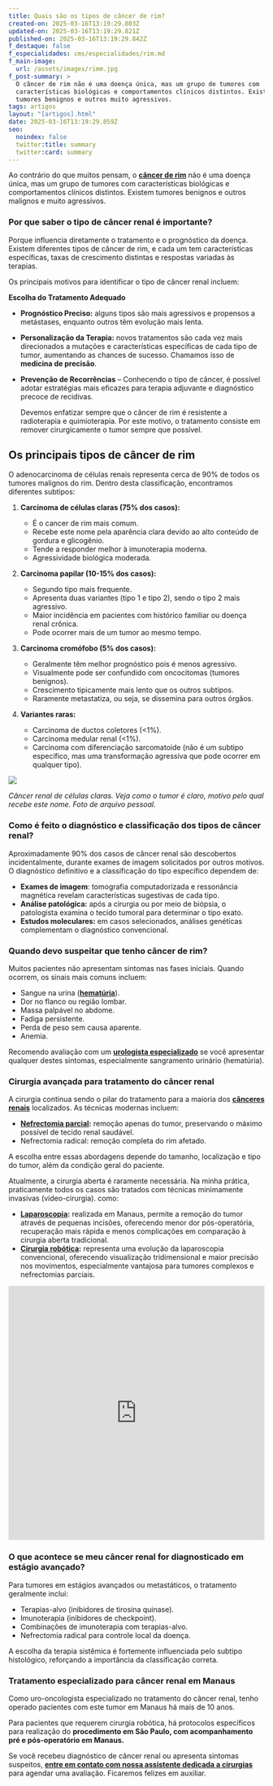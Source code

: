 ```yaml
---
title: Quais são os tipos de câncer de rim?
created-on: 2025-03-16T13:19:29.803Z
updated-on: 2025-03-16T13:19:29.821Z
published-on: 2025-03-16T13:19:29.842Z
f_destaque: false
f_especialidades: cms/especialidades/rim.md
f_main-image:
  url: /assets/images/rimm.jpg
f_post-summary: >
  O câncer de rim não é uma doença única, mas um grupo de tumores com
  características biológicas e comportamentos clínicos distintos. Existem
  tumores benignos e outros muito agressivos.
tags: artigos
layout: "[artigos].html"
date: 2025-03-16T13:19:29.859Z
seo:
  noindex: false
  twitter:title: summary
  twitter:card: summary
---
```

Ao contrário do que muitos pensam, o **[câncer de rim](https://uroconsult.com.br/artigos/c%C3%A2ncer-de-rim-no-amazonas-qual-a-preval%C3%AAncia-na-regi%C3%A3o/)** não é uma doença única, mas um grupo de tumores com características biológicas e comportamentos clínicos distintos. Existem tumores benignos e outros malignos e muito agressivos.

### Por que saber o tipo de câncer renal é importante?

Porque influencia diretamente o tratamento e o prognóstico da doença. Existem diferentes tipos de câncer de rim, e cada um tem características específicas, taxas de crescimento distintas e respostas variadas às terapias.

Os principais motivos para identificar o tipo de câncer renal incluem:

**Escolha do Tratamento Adequado** 

* **Prognóstico Preciso:** alguns tipos são mais agressivos e propensos a metástases, enquanto outros têm evolução mais lenta.
* **Personalização da Terapia:** novos tratamentos são cada vez mais direcionados a mutações e características específicas de cada tipo de tumor, aumentando as chances de sucesso. Chamamos isso de **medicina de precisão**.
* **Prevenção de Recorrências** – Conhecendo o tipo de câncer, é possível adotar estratégias mais eficazes para terapia adjuvante e diagnóstico precoce de recidivas.

  Devemos enfatizar sempre que o câncer de rim é resistente a radioterapia e quimioterapia. Por este motivo, o tratamento consiste em remover cirurgicamente o tumor sempre que possível.

## Os principais tipos de câncer de rim

O adenocarcinoma de células renais representa cerca de 90% de todos os tumores malignos do rim. Dentro desta classificação, encontramos diferentes subtipos:

1. **Carcinoma de células claras (75% dos casos):**

   * É o cancer de rim mais comum.
   * Recebe este nome pela aparência clara devido ao alto conteúdo de gordura e glicogênio.
   * Tende a responder melhor à imunoterapia moderna.
   * Agressividade biológica moderada.
2. **Carcinoma papilar (10-15% dos casos):**

   * Segundo tipo mais frequente.
   * Apresenta duas variantes (tipo 1 e tipo 2), sendo o tipo 2 mais agressivo.
   * Maior incidência em pacientes com histórico familiar ou doença renal crônica.
   * Pode ocorrer mais de um tumor ao mesmo tempo.
3. **Carcinoma cromófobo (5% dos casos):**

   * Geralmente têm melhor prognóstico pois é menos agressivo.
   * Visualmente pode ser confundido com oncocitomas (tumores benignos).
   * Crescimento tipicamente mais lento que os outros subtipos.
   * Raramente metastatiza, ou seja, se dissemina para outros órgãos.
4. **Variantes raras:**

   * Carcinoma de ductos coletores (<1%).
   * Carcinoma medular renal (<1%).
   * Carcinoma com diferenciação sarcomatoide (não é um subtipo específico, mas uma transformação agressiva que pode ocorrer em qualquer tipo).

![](/assets/images/screenshot-2025-03-16-at-11.40.48.png)

*Câncer renal de células claras. Veja como o tumor é claro, motivo pelo qual recebe este nome. Foto de arquivo pessoal.*

### Como é feito o diagnóstico e classificação dos tipos de câncer renal?

Aproximadamente 90% dos casos de câncer renal são descobertos incidentalmente, durante exames de imagem solicitados por outros motivos. O diagnóstico definitivo e a classificação do tipo específico dependem de:

* **Exames de imagem**: tomografia computadorizada e ressonância magnética revelam características sugestivas de cada tipo.
* **Análise patológica:** após a cirurgia ou por meio de biópsia, o patologista examina o tecido tumoral para determinar o tipo exato.
* **Estudos moleculares:** em casos selecionados, análises genéticas complementam o diagnóstico convencional.

### Quando devo suspeitar que tenho câncer de rim?

Muitos pacientes não apresentam sintomas nas fases iniciais. Quando ocorrem, os sinais mais comuns incluem:

* Sangue na urina (**[hematúria](https://uroconsult.com.br/artigos/hematuria-diagnostico-e-tratamento-do-sangramento-urinario/)**).
* Dor no flanco ou região lombar.
* Massa palpável no abdome.
* Fadiga persistente.
* Perda de peso sem causa aparente.
* Anemia.

Recomendo avaliação com um **[urologista especializado](https://uroconsult.com.br/artigos/urologista-em-manaus/)** se você apresentar qualquer destes sintomas, especialmente sangramento urinário (hematúria).

### Cirurgia avançada para tratamento do câncer renal

A cirurgia continua sendo o pilar do tratamento para a maioria dos **[cânceres renais](https://uroconsult.com.br/artigos/c%C3%A2ncer-de-rim-da-crescente-incid%C3%AAncia-%C3%A0-nefrectomia-parcial/)** localizados. As técnicas modernas incluem:

* **[Nefrectomia parcial](https://uroconsult.com.br/artigos/c%C3%A2ncer-de-rim-da-crescente-incid%C3%AAncia-%C3%A0-nefrectomia-parcial/):** remoção apenas do tumor, preservando o máximo possível de tecido renal saudável.
* Nefrectomia radical: remoção completa do rim afetado.

A escolha entre essas abordagens depende do tamanho, localização e tipo do tumor, além da condição geral do paciente.

Atualmente, a cirurgia aberta é raramente necessária. Na minha prática, praticamente todos os casos são tratados com técnicas minimamente invasivas (vídeo-cirurgia). como:

* **[Laparoscopia](https://uroconsult.com.br/artigos/retirada-do-rim-por-laparoscopia-como-e-feita/):** realizada em Manaus, permite a remoção do tumor através de pequenas incisões, oferecendo menor dor pós-operatória, recuperação mais rápida e menos complicações em comparação à cirurgia aberta tradicional.
* **[Cirurgia robótica](https://uroconsult.com.br/artigos/rob%C3%B3tica-na-cirurgia-de-pr%C3%B3stata-entendendo-as-partes-do-sistema-cir%C3%BArgico/):** representa uma evolução da laparoscopia convencional, oferecendo visualização tridimensional e maior precisão nos movimentos, especialmente vantajosa para tumores complexos e nefrectomias parciais.

<div style="text-align: center; margin-bottom: 20px;">
  <iframe
    width="100%"
    height="500"
    src="https://www.youtube.com/embed/xMK56iSeqQU"
    title="Veja como acontece uma cirurgia robótica #cancerderim #cancerdeprostata #cirurgiarobotica"
    frameborder="0"
    allow="accelerometer; autoplay; clipboard-write; encrypted-media; gyroscope; picture-in-picture; web-share"
    referrerpolicy="strict-origin-when-cross-origin"
    allowfullscreen
    id="responsive-video"
    style="max-width: 800px; margin: 0 auto; display: block;"
  ></iframe>
  <script>
    function adjustIframeHeight() {
      var iframe = document.getElementById('responsive-video');
      if (window.innerWidth < 768) {
        iframe.style.height = '300px'; // Altura para celular
      } else {
        iframe.style.height = '500px'; // Altura para desktop
      }
    }  </script>
</div>

### O que acontece se meu câncer renal for diagnosticado em estágio avançado?

Para tumores em estágios avançados ou metastáticos, o tratamento geralmente inclui:

* Terapias-alvo (inibidores de tirosina quinase).
* Imunoterapia (inibidores de checkpoint).
* Combinações de imunoterapia com terapias-alvo.
* Nefrectomia radical para controle local da doença.

A escolha da terapia sistêmica é fortemente influenciada pelo subtipo histológico, reforçando a importância da classificação correta.

### Tratamento especializado para câncer renal em Manaus

Como uro-oncologista especializado no tratamento do câncer renal, tenho operado pacientes com este tumor em Manaus há mais de 10 anos. 

Para pacientes que requerem cirurgia robótica, há protocolos específicos para realização do **procedimento em São Paulo, com acompanhamento pré e pós-operatório em Manaus.**

Se você recebeu diagnóstico de câncer renal ou apresenta sintomas suspeitos, **[entre em contato com nossa assistente dedicada a cirurgias](https://api.whatsapp.com/send?phone=5592982252490)** para agendar uma avaliação. Ficaremos felizes em auxiliar.